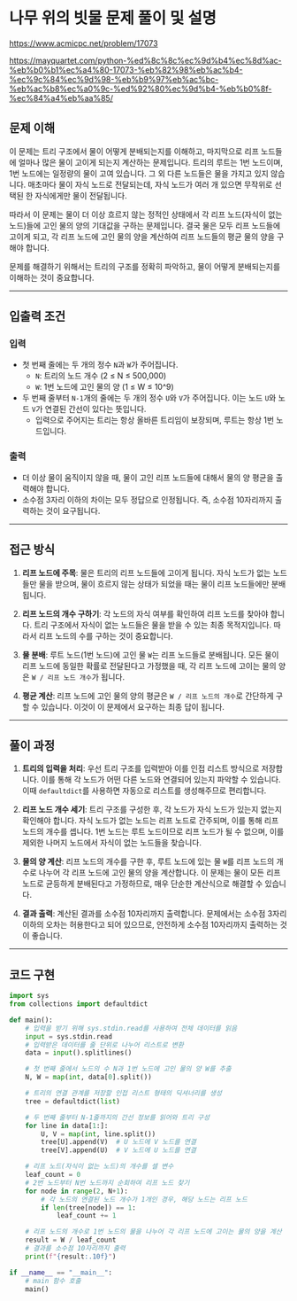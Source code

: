 # 나무 위의 빗물 문제 풀이 및 설명

https://www.acmicpc.net/problem/17073

https://mayquartet.com/python-%ed%8c%8c%ec%9d%b4%ec%8d%ac-%eb%b0%b1%ec%a4%80-17073-%eb%82%98%eb%ac%b4-%ec%9c%84%ec%9d%98-%eb%b9%97%eb%ac%bc-%eb%ac%b8%ec%a0%9c-%ed%92%80%ec%9d%b4-%eb%b0%8f-%ec%84%a4%eb%aa%85/

## 문제 이해

이 문제는 트리 구조에서 물이 어떻게 분배되는지를 이해하고, 마지막으로 리프 노드들에 얼마나 많은 물이 고이게 되는지 계산하는 문제입니다. 트리의 루트는 1번 노드이며, 1번 노드에는 일정량의 물이 고여 있습니다. 그 외 다른 노드들은 물을 가지고 있지 않습니다. 매초마다 물이 자식 노드로 전달되는데, 자식 노드가 여러 개 있으면 무작위로 선택된 한 자식에게만 물이 전달됩니다.

따라서 이 문제는 물이 더 이상 흐르지 않는 정적인 상태에서 각 리프 노드(자식이 없는 노드)들에 고인 물의 양의 기대값을 구하는 문제입니다. 결국 물은 모두 리프 노드들에 고이게 되고, 각 리프 노드에 고인 물의 양을 계산하여 리프 노드들의 평균 물의 양을 구해야 합니다.

문제를 해결하기 위해서는 트리의 구조를 정확히 파악하고, 물이 어떻게 분배되는지를 이해하는 것이 중요합니다.

---

## 입출력 조건

### 입력

- 첫 번째 줄에는 두 개의 정수 `N`과 `W`가 주어집니다.
  - `N`: 트리의 노드 개수 (2 ≤ N ≤ 500,000)
  - `W`: 1번 노드에 고인 물의 양 (1 ≤ W ≤ 10^9)
- 두 번째 줄부터 `N-1`개의 줄에는 두 개의 정수 `U`와 `V`가 주어집니다. 이는 노드 `U`와 노드 `V`가 연결된 간선이 있다는 뜻입니다.
  - 입력으로 주어지는 트리는 항상 올바른 트리임이 보장되며, 루트는 항상 1번 노드입니다.

### 출력

- 더 이상 물이 움직이지 않을 때, 물이 고인 리프 노드들에 대해서 물의 양 평균을 출력해야 합니다.
- 소수점 3자리 이하의 차이는 모두 정답으로 인정됩니다. 즉, 소수점 10자리까지 출력하는 것이 요구됩니다.

---

## 접근 방식

1. **리프 노드에 주목**: 물은 트리의 리프 노드들에 고이게 됩니다. 자식 노드가 없는 노드들만 물을 받으며, 물이 흐르지 않는 상태가 되었을 때는 물이 리프 노드들에만 분배됩니다.
2. **리프 노드의 개수 구하기**: 각 노드의 자식 여부를 확인하여 리프 노드를 찾아야 합니다. 트리 구조에서 자식이 없는 노드들은 물을 받을 수 있는 최종 목적지입니다. 따라서 리프 노드의 수를 구하는 것이 중요합니다.

3. **물 분배**: 루트 노드(1번 노드)에 고인 물 `W`는 리프 노드들로 분배됩니다. 모든 물이 리프 노드에 동일한 확률로 전달된다고 가정했을 때, 각 리프 노드에 고이는 물의 양은 `W / 리프 노드 개수`가 됩니다.

4. **평균 계산**: 리프 노드에 고인 물의 양의 평균은 `W / 리프 노드의 개수`로 간단하게 구할 수 있습니다. 이것이 이 문제에서 요구하는 최종 답이 됩니다.

---

## 풀이 과정

1. **트리의 입력을 처리**: 우선 트리 구조를 입력받아 이를 인접 리스트 방식으로 저장합니다. 이를 통해 각 노드가 어떤 다른 노드와 연결되어 있는지 파악할 수 있습니다. 이때 `defaultdict`를 사용하면 자동으로 리스트를 생성해주므로 편리합니다.

2. **리프 노드 개수 세기**: 트리 구조를 구성한 후, 각 노드가 자식 노드가 있는지 없는지 확인해야 합니다. 자식 노드가 없는 노드는 리프 노드로 간주되며, 이를 통해 리프 노드의 개수를 셉니다. 1번 노드는 루트 노드이므로 리프 노드가 될 수 없으며, 이를 제외한 나머지 노드에서 자식이 없는 노드들을 찾습니다.

3. **물의 양 계산**: 리프 노드의 개수를 구한 후, 루트 노드에 있는 물 `W`를 리프 노드의 개수로 나누어 각 리프 노드에 고인 물의 양을 계산합니다. 이 문제는 물이 모든 리프 노드로 균등하게 분배된다고 가정하므로, 매우 단순한 계산식으로 해결할 수 있습니다.

4. **결과 출력**: 계산된 결과를 소수점 10자리까지 출력합니다. 문제에서는 소수점 3자리 이하의 오차는 허용한다고 되어 있으므로, 안전하게 소수점 10자리까지 출력하는 것이 좋습니다.

---

## 코드 구현

```python
import sys
from collections import defaultdict

def main():
    # 입력을 받기 위해 sys.stdin.read를 사용하여 전체 데이터를 읽음
    input = sys.stdin.read
    # 입력받은 데이터를 줄 단위로 나누어 리스트로 변환
    data = input().splitlines()

    # 첫 번째 줄에서 노드의 수 N과 1번 노드에 고인 물의 양 W를 추출
    N, W = map(int, data[0].split())

    # 트리의 연결 관계를 저장할 인접 리스트 형태의 딕셔너리를 생성
    tree = defaultdict(list)

    # 두 번째 줄부터 N-1줄까지의 간선 정보를 읽어와 트리 구성
    for line in data[1:]:
        U, V = map(int, line.split())
        tree[U].append(V)  # U 노드에 V 노드를 연결
        tree[V].append(U)  # V 노드에 U 노드를 연결

    # 리프 노드(자식이 없는 노드)의 개수를 셀 변수
    leaf_count = 0
    # 2번 노드부터 N번 노드까지 순회하여 리프 노드 찾기
    for node in range(2, N+1):
        # 각 노드의 연결된 노드 개수가 1개인 경우, 해당 노드는 리프 노드
        if len(tree[node]) == 1:
            leaf_count += 1

    # 리프 노드의 개수로 1번 노드의 물을 나누어 각 리프 노드에 고이는 물의 양을 계산
    result = W / leaf_count
    # 결과를 소수점 10자리까지 출력
    print(f"{result:.10f}")

if __name__ == "__main__":
    # main 함수 호출
    main()
```
